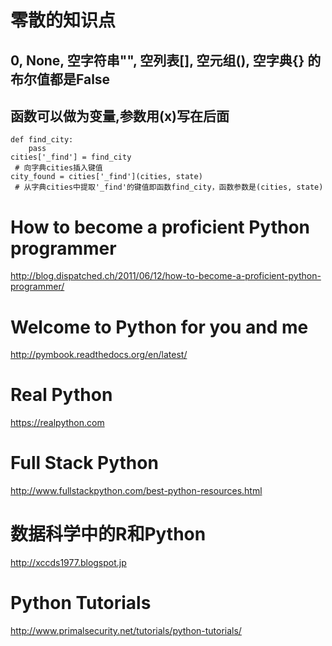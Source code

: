 # 零散的知识点

## 0, None, 空字符串"", 空列表[], 空元组(), 空字典{} 的布尔值都是False

## 函数可以做为变量,参数用(x)写在后面
    def find_city:
        pass
    cities['_find'] = find_city
     # 向字典cities插入键值
    city_found = cities['_find'](cities, state)
     # 从字典cities中提取'_find'的键值即函数find_city，函数参数是(cities, state)
	
# How to become a proficient Python programmer
http://blog.dispatched.ch/2011/06/12/how-to-become-a-proficient-python-programmer/
# Welcome to Python for you and me
http://pymbook.readthedocs.org/en/latest/
# Real Python
https://realpython.com
# Full Stack Python 
http://www.fullstackpython.com/best-python-resources.html
# 数据科学中的R和Python
http://xccds1977.blogspot.jp
# Python Tutorials
http://www.primalsecurity.net/tutorials/python-tutorials/